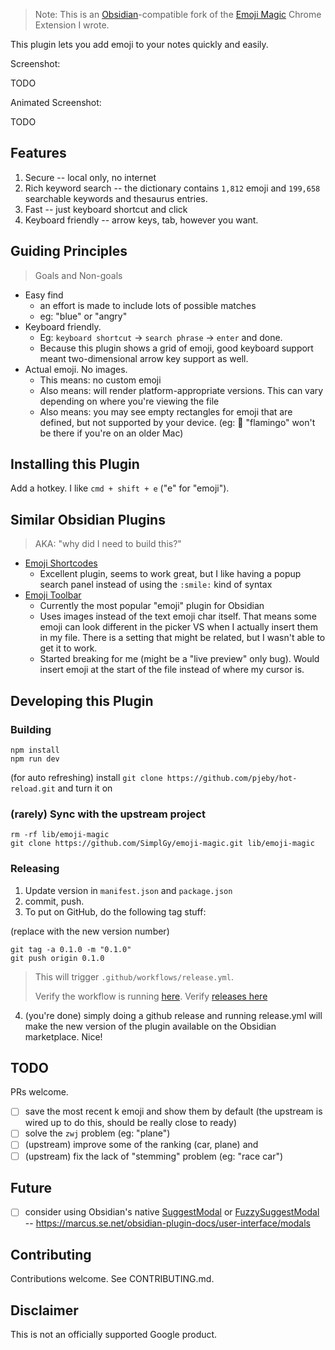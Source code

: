 > Note: This is an [Obsidian](https://obsidian.md/)-compatible fork of the [Emoji Magic](https://github.com/SimplGy/emoji-magic) Chrome Extension I wrote.

This plugin lets you add emoji to your notes quickly and easily.

Screenshot:

TODO

Animated Screenshot:

TODO

## Features

1. Secure -- local only, no internet
2. Rich keyword search -- the dictionary contains `1,812` emoji and `199,658` searchable keywords and thesaurus entries.
3. Fast -- just keyboard shortcut and click
4. Keyboard friendly -- arrow keys, tab, however you want.

## Guiding Principles
> Goals and Non-goals

* Easy find
  * an effort is made to include lots of possible matches
  * eg: "blue" or "angry"
* Keyboard friendly.
  * Eg: `keyboard shortcut` -> `search phrase` -> `enter` and done.
  * Because this plugin shows a grid of emoji, good keyboard support meant two-dimensional arrow key support as well.
* Actual emoji. No images.
  * This means: no custom emoji
  * Also means: will render platform-appropriate versions. This can vary depending on where you're viewing the file
  * Also means: you may see empty rectangles for emoji that are defined, but not supported by your device. (eg: 🦩 "flamingo" won't be there if you're on an older Mac)

## Installing this Plugin

Add a hotkey. I like `cmd + shift + e` ("e" for "emoji").

## Similar Obsidian Plugins

> AKA: "why did I need to build this?"

* [Emoji Shortcodes](https://github.com/phibr0/obsidian-emoji-shortcodes)
  * Excellent plugin, seems to work great, but I like having a popup search panel instead of using the `:smile:` kind of syntax
* [Emoji Toolbar](https://github.com/oliveryh/obsidian-emoji-toolbar)
  * Currently the most popular "emoji" plugin for Obsidian
  * Uses images instead of the text emoji char itself. That means some emoji can look different in the picker VS when I actually insert them in my file. There is a setting that might be related, but I wasn't able to get it to work.
  * Started breaking for me (might be a "live preview" only bug). Would insert emoji at the start of the file instead of where my cursor is.



## Developing this Plugin

### Building

```
npm install
npm run dev
```

(for auto refreshing) install `git clone https://github.com/pjeby/hot-reload.git` and turn it on

### (rarely) Sync with the upstream project

```
rm -rf lib/emoji-magic
git clone https://github.com/SimplGy/emoji-magic.git lib/emoji-magic
```

### Releasing

1. Update version in `manifest.json` and `package.json`
2. commit, push.
3. To put on GitHub, do the following tag stuff:

(replace with the new version number)

```
git tag -a 0.1.0 -m "0.1.0"
git push origin 0.1.0
```

> This will trigger `.github/workflows/release.yml`.
> 
> Verify the workflow is running [here](https://github.com/SimplGy/obsidian-open-file-by-magic-date/actions).
> Verify [releases here](https://github.com/SimplGy/obsidian-open-file-by-magic-date/releases)

4. (you're done) simply doing a github release and running release.yml will make the new version of the plugin available on the Obsidian marketplace. Nice!



## TODO
PRs welcome.

- [ ] save the most recent k emoji and show them by default (the upstream is wired up to do this, should be really close to ready)
- [ ] solve the `zwj` problem (eg: "plane")
- [ ] (upstream) improve some of the ranking (car, plane) and 
- [ ] (upstream) fix the lack of "stemming" problem (eg: "race car")

## Future
- [ ] consider using Obsidian's native [SuggestModal](https://marcus.se.net/obsidian-plugin-docs/reference/typescript/classes/SuggestModal) or [FuzzySuggestModal](https://marcus.se.net/obsidian-plugin-docs/reference/typescript/classes/FuzzySuggestModal) -- https://marcus.se.net/obsidian-plugin-docs/user-interface/modals




## Contributing

Contributions welcome. See CONTRIBUTING.md.

## Disclaimer

This is not an officially supported Google product.
